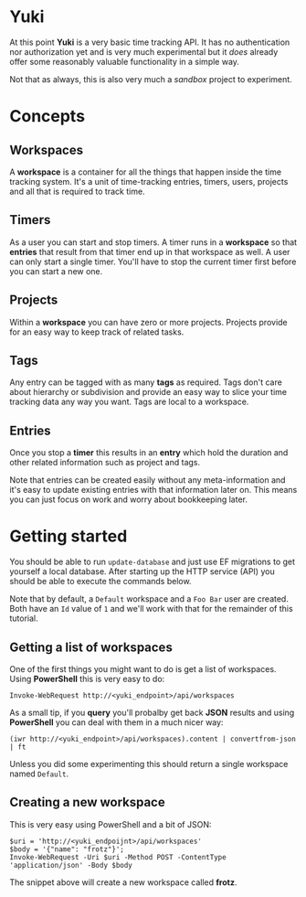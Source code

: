# Yuki
At this point **Yuki** is a very basic time tracking API. It has no authentication nor authorization yet and is very much experimental but it *does* already offer some reasonably valuable functionality in a simple way.

Not that as always, this is also very much a *sandbox* project to experiment.

# Concepts
## Workspaces
A **workspace** is a container for all the things that happen inside the time tracking system. It's a unit of time-tracking entries, timers, users, projects and all that is required to track time.

## Timers
As a user you can start and stop timers. A timer runs in a **workspace** so that **entries** that result from that timer end up in that workspace as well. A user can only start a single timer. You'll have to stop the current timer first before you can start a new one.

## Projects
Within a **workspace** you can have zero or more projects. Projects provide for an easy way to keep track of related tasks.

## Tags
Any entry can be tagged with as many **tags** as required. Tags don't care about hierarchy or subdivision and provide an easy way to slice your time tracking data any way you want. Tags are local to a workspace.

## Entries
Once you stop a **timer** this results in an **entry** which hold the duration and other related information such as project and tags.

Note that entries can be created easily without any meta-information and it's easy to update existing entries with that information later on. This means you can just focus on work and worry about bookkeeping later.

# Getting started
You should be able to run `update-database` and just use EF migrations to get yourself a local database. After starting up the HTTP service (API) you should be able to execute the commands below. 

Note that by default, a `Default` workspace and a `Foo Bar` user are created. Both have an `Id` value of `1` and we'll work with that for the remainder of this tutorial.

## Getting a list of workspaces
One of the first things you might want to do is get a list of workspaces. Using **PowerShell** this is very easy to do:

    Invoke-WebRequest http://<yuki_endpoint>/api/workspaces

As a small tip, if you **query** you'll probalby get back **JSON** results and using **PowerShell** you can deal with them in a much nicer way:

    (iwr http://<yuki_endpoint>/api/workspaces).content | convertfrom-json | ft

Unless you did some experimenting this should return a single workspace named `Default`.

## Creating a new workspace
This is very easy using PowerShell and a bit of JSON:

    $uri = 'http://<yuki_endpoijnt>/api/workspaces'
    $body = '{"name": "frotz"}';
    Invoke-WebRequest -Uri $uri -Method POST -ContentType 'application/json' -Body $body

The snippet above will create a new workspace called **frotz**.